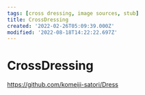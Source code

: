 ```yaml
---
tags: [cross dressing, image sources, stub]
title: CrossDressing
created: '2022-02-26T05:09:39.000Z'
modified: '2022-08-18T14:22:22.697Z'
---
```


# CrossDressing

https://github.com/komeiji-satori/Dress
